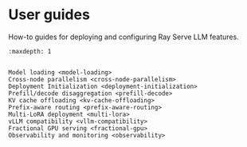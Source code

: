 # User guides

How-to guides for deploying and configuring Ray Serve LLM features.

```{toctree}
:maxdepth: 1


Model loading <model-loading>
Cross-node parallelism <cross-node-parallelism>
Deployment Initialization <deployment-initialization>
Prefill/decode disaggregation <prefill-decode>
KV cache offloading <kv-cache-offloading>
Prefix-aware routing <prefix-aware-routing>
Multi-LoRA deployment <multi-lora>
vLLM compatibility <vllm-compatibility>
Fractional GPU serving <fractional-gpu>
Observability and monitoring <observability>
```

